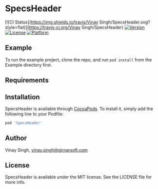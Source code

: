 # SpecsHeader

[![CI Status](https://img.shields.io/travis/Vinay Singh/SpecsHeader.svg?style=flat)](https://travis-ci.org/Vinay Singh/SpecsHeader)
[![Version](https://img.shields.io/cocoapods/v/SpecsHeader.svg?style=flat)](https://cocoapods.org/pods/SpecsHeader)
[![License](https://img.shields.io/cocoapods/l/SpecsHeader.svg?style=flat)](https://cocoapods.org/pods/SpecsHeader)
[![Platform](https://img.shields.io/cocoapods/p/SpecsHeader.svg?style=flat)](https://cocoapods.org/pods/SpecsHeader)

## Example

To run the example project, clone the repo, and run `pod install` from the Example directory first.

## Requirements

## Installation

SpecsHeader is available through [CocoaPods](https://cocoapods.org). To install
it, simply add the following line to your Podfile:

```ruby
pod 'SpecsHeader'
```

## Author

Vinay Singh, vinay.singh@girnarsoft.com

## License

SpecsHeader is available under the MIT license. See the LICENSE file for more info.
